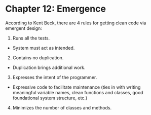 # Chapter 12: Emergence

According to Kent Beck, there are 4 rules for getting clean code via emergent design:

1. Runs all the tests.
  - System must act as intended.

2. Contains no duplication.
  - Duplication brings additional work.

3. Expresses the intent of the programmer.
  - Expressive code to facilitate maintenance (ties in with writing meaningful variable names, clean functions and classes, good foundational system structure, etc.)

4. Minimizes the number of classes and methods.
